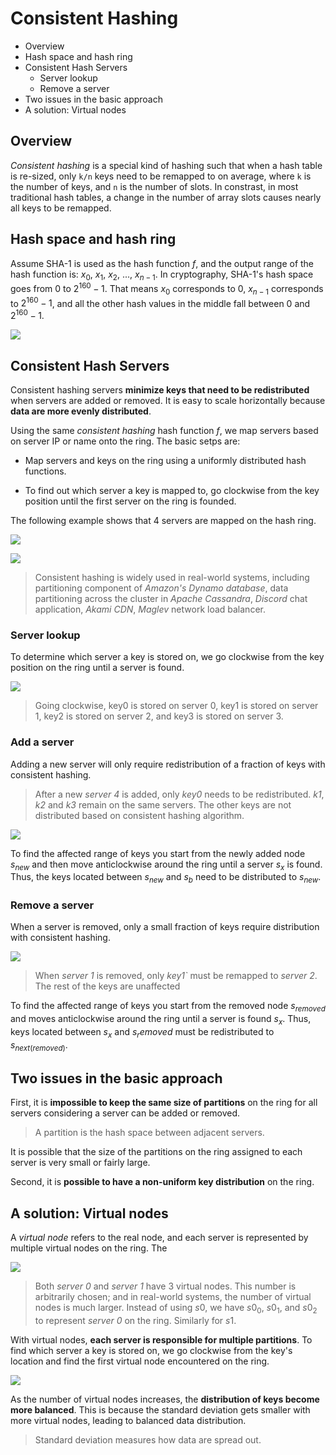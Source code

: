 # Consistent Hashing

* Overview
* Hash space and hash ring
* Consistent Hash Servers
  * Server lookup
  * Remove a server
* Two issues in the basic approach
* A solution: Virtual nodes

## Overview

*Consistent hashing* is a special kind of hashing such that when a hash table is re-sized, only `k/n` keys need to be remapped to on average, where `k` is the number of keys, and `n` is the number of slots. In constrast, in most traditional hash tables, a change in the number of array slots causes nearly all keys to be remapped.

## Hash space and hash ring

Assume SHA-1 is used as the hash function $f$, and the output range of the hash function is: $x_0$, $x_1$, $x_2$, ..., $x_{n-1}$. In cryptography, SHA-1's hash space goes from 0 to $2^160 - 1$. That means $x_0$ corresponds to 0, $x_{n-1}$ corresponds to $2^160 - 1$, and all the other hash values in the middle fall between 0 and $2^160 - 1$.

![](2021-09-04-11-53-15.png)

## Consistent Hash Servers

Consistent hashing servers **minimize keys that need to be redistributed** when servers are added or removed. It is easy to scale horizontally because **data are more evenly distributed**.

Using the same *consistent hashing* hash function $f$, we map servers based on server IP or name onto the ring. The basic setps are:

* Map servers and keys on the ring using a uniformly distributed hash functions.

* To find out which server a key is mapped to, go clockwise from the key position until the first server on the ring is founded.

The following example shows that 4 servers are mapped on the hash ring.

![](2021-09-04-12-03-04.png)

![](2021-09-04-12-06-49.png)

> Consistent hashing is widely used in real-world systems, including partitioning component of *Amazon's Dynamo database*, data partitioning across the cluster in *Apache Cassandra*, *Discord* chat application, *Akami CDN*, *Maglev* network load balancer.

### Server lookup

To determine which server a key is stored on, we go clockwise from the key position on the ring until a server is found.

![](2021-09-04-12-14-45.png)

> Going clockwise, key0 is stored on server 0, key1 is stored on server 1, key2 is stored on server 2, and key3 is stored on server 3.

### Add a server

Adding a new server will only require redistribution of a fraction of keys with consistent hashing.

> After a new *server 4* is added, only *key0* needs to be redistributed. *k1*, *k2* and *k3* remain on the same servers. The other keys are not distributed based on consistent hashing algorithm.

![](2021-09-04-12-31-06.png)

To find the affected range of keys you start from the newly added node $s_{new}$ and then move anticlockwise around the ring until a server $s_x$ is found. Thus, the keys located between $s_{new}$ and $s_b$ need to be distributed to $s_{new}$.

### Remove a server

When a server is removed, only a small fraction of keys require distribution with consistent hashing.

![](2021-09-04-12-53-37.png)

> When *server 1* is removed, only *key1`* must be remapped to *server 2*. The rest of the keys are unaffected

To find the affected range of keys you start from the removed node $s_{removed}$ and moves anticlockwise around the ring until a server is found $s_x$. Thus, keys located between $s_x$ and $s_removed$ must be redistributed to $s_{next(removed)}$.

## Two issues in the basic approach

First, it is **impossible to keep the same size of partitions** on the ring for all servers considering a server can be added or removed.

> A partition is the hash space between adjacent servers.

It is possible that the size of the partitions on the ring assigned to each server is very small or fairly large.

Second, it is **possible to have a non-uniform key distribution** on the ring.

## A solution: Virtual nodes

A *virtual node* refers to the real node, and each server is represented by multiple virtual nodes on the ring. The

![](2021-09-04-13-14-24.png)

> Both *server 0* and *server 1* have 3 virtual nodes. This number is arbitrarily chosen; and in real-world systems, the number of virtual nodes is much larger. Instead of using $s0$, we have $s0_0$, $s0_1$, and $s0_2$ to represent *server 0* on the ring. Similarly for $s1$.

With virtual nodes, **each server is responsible for multiple partitions**. To find which server a key is stored on, we go clockwise from the key's location and find the first virtual node encountered on the ring.

![](2021-09-04-13-15-27.png)

As the number of virtual nodes increases, the **distribution of keys become more balanced**. This is because the standard deviation gets smaller with more virtual nodes, leading to balanced data distribution.

> Standard deviation measures how data are spread out.
